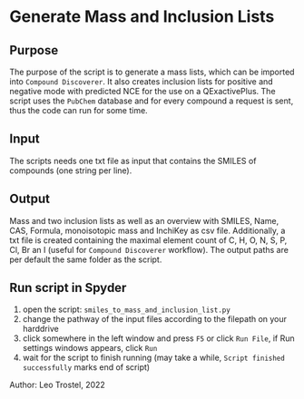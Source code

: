 # Generate Mass and Inclusion Lists

## Purpose

The purpose of the script is to generate a mass lists, which can be imported into `Compound Discoverer`.
It also creates inclusion lists for positive and negative mode with predicted NCE for the use on a QExactivePlus.
The script uses the `PubChem` database and for every compound a request is sent, thus the code can run for some time.

## Input

The scripts needs one txt file as input that contains the SMILES of compounds (one string per line).

## Output

Mass and two inclusion lists as well as an overview with SMILES, Name, CAS, Formula, monoisotopic mass and InchiKey as csv file.
Additionally, a txt file is created containing the maximal element count of C, H, O, N, S, P, Cl, Br an I (useful for `Compound Discoverer` workflow).
The output paths are per default the same folder as the script.

## Run script in Spyder

1. open the script: `smiles_to_mass_and_inclusion_list.py`
2. change the pathway of the input files according to the filepath on your harddrive
3. click somewhere in the left window and press `F5` or click `Run File`, if Run settings windows appears, click `Run`
4. wait for the script to finish running (may take a while, `Script finished successfully` marks end of script)


Author: Leo Trostel, 2022